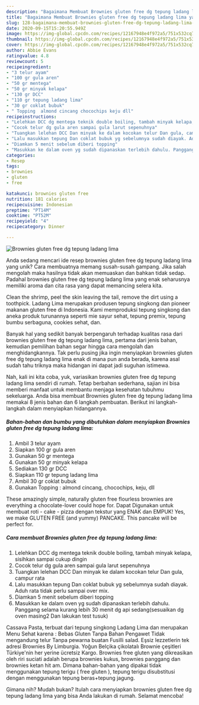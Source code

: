 ```yaml
---
description: "Bagaimana Membuat Brownies gluten free dg tepung ladang lima yang Bisa Manjain Lidah"
title: "Bagaimana Membuat Brownies gluten free dg tepung ladang lima yang Bisa Manjain Lidah"
slug: 128-bagaimana-membuat-brownies-gluten-free-dg-tepung-ladang-lima-yang-bisa-manjain-lidah
date: 2020-09-15T15:20:55.949Z
image: https://img-global.cpcdn.com/recipes/12167948e4f972a5/751x532cq70/brownies-gluten-free-dg-tepung-ladang-lima-foto-resep-utama.jpg
thumbnail: https://img-global.cpcdn.com/recipes/12167948e4f972a5/751x532cq70/brownies-gluten-free-dg-tepung-ladang-lima-foto-resep-utama.jpg
cover: https://img-global.cpcdn.com/recipes/12167948e4f972a5/751x532cq70/brownies-gluten-free-dg-tepung-ladang-lima-foto-resep-utama.jpg
author: Abbie Evans
ratingvalue: 4.8
reviewcount: 5
recipeingredient:
- "3 telur ayam"
- "100 gr gula aren"
- "50 gr mentega"
- "50 gr minyak kelapa"
- "130 gr DCC"
- "110 gr tepung ladang lima"
- "30 gr coklat bubuk"
- " Topping  almond cincang chocochips keju dll"
recipeinstructions:
- "Lelehkan DCC dg mentega teknik double boiling, tambah minyak kelapa, sisihkan sampai cukup dingin"
- "Cocok telur dg gula aren sampai gula larut sepenuhnya"
- "Tuangkan lelehan DCC Dan minyak ke dalam kocokan telur Dan gula, campur rata"
- "Lalu masukkan tepung Dan coklat bubuk yg sebelumnya sudah diayak. Aduh rata tidak perlu sampai over mix."
- "Diamkan 5 menit sebelum diberi topping"
- "Masukkan ke dalam oven yg sudah dipanaskan terlebih dahulu. Panggang selama kurang lebih 30 menit dg api sedang(sesuaikan dg oven masing2 Dan lakukan test tusuk)"
categories:
- Resep
tags:
- brownies
- gluten
- free

katakunci: brownies gluten free 
nutrition: 181 calories
recipecuisine: Indonesian
preptime: "PT14M"
cooktime: "PT52M"
recipeyield: "4"
recipecategory: Dinner

---
```



![Brownies gluten free dg tepung ladang lima](https://img-global.cpcdn.com/recipes/12167948e4f972a5/751x532cq70/brownies-gluten-free-dg-tepung-ladang-lima-foto-resep-utama.jpg)

Anda sedang mencari ide resep brownies gluten free dg tepung ladang lima yang unik? Cara membuatnya memang susah-susah gampang. Jika salah mengolah maka hasilnya tidak akan memuaskan dan bahkan tidak sedap. Padahal brownies gluten free dg tepung ladang lima yang enak seharusnya memiliki aroma dan cita rasa yang dapat memancing selera kita.

Clean the shrimp, peel the skin leaving the tail, remove the dirt using a toothpick. Ladang Lima merupakan produsen tepung singkong dan pioneer makanan gluten free di Indonesia. Kami memproduksi tepung singkong dan aneka produk turunannya seperti mie sayur sehat, tepung premix, tepung bumbu serbaguna, cookies sehat, dan.

Banyak hal yang sedikit banyak berpengaruh terhadap kualitas rasa dari brownies gluten free dg tepung ladang lima, pertama dari jenis bahan, kemudian pemilihan bahan segar hingga cara mengolah dan menghidangkannya. Tak perlu pusing jika ingin menyiapkan brownies gluten free dg tepung ladang lima enak di mana pun anda berada, karena asal sudah tahu triknya maka hidangan ini dapat jadi suguhan istimewa.


Nah, kali ini kita coba, yuk, variasikan brownies gluten free dg tepung ladang lima sendiri di rumah. Tetap berbahan sederhana, sajian ini bisa memberi manfaat untuk membantu menjaga kesehatan tubuhmu sekeluarga. Anda bisa membuat Brownies gluten free dg tepung ladang lima memakai 8 jenis bahan dan 6 langkah pembuatan. Berikut ini langkah-langkah dalam menyiapkan hidangannya.

<!--inarticleads1-->

##### Bahan-bahan dan bumbu yang dibutuhkan dalam menyiapkan Brownies gluten free dg tepung ladang lima:

1. Ambil 3 telur ayam
1. Siapkan 100 gr gula aren
1. Gunakan 50 gr mentega
1. Gunakan 50 gr minyak kelapa
1. Sediakan 130 gr DCC
1. Siapkan 110 gr tepung ladang lima
1. Ambil 30 gr coklat bubuk
1. Gunakan  Topping : almond cincang, chocochips, keju, dll


These amazingly simple, naturally gluten free flourless brownies are everything a chocolate-lover could hope for. Dapat Digunakan untuk membuat roti - cake - pizza dengan tekstur yang ENAK dan EMPUK! Yes, we make GLUTEN FREE (and yummy) PANCAKE. This pancake will be perfect for. 

<!--inarticleads2-->

##### Cara membuat Brownies gluten free dg tepung ladang lima:

1. Lelehkan DCC dg mentega teknik double boiling, tambah minyak kelapa, sisihkan sampai cukup dingin
1. Cocok telur dg gula aren sampai gula larut sepenuhnya
1. Tuangkan lelehan DCC Dan minyak ke dalam kocokan telur Dan gula, campur rata
1. Lalu masukkan tepung Dan coklat bubuk yg sebelumnya sudah diayak. Aduh rata tidak perlu sampai over mix.
1. Diamkan 5 menit sebelum diberi topping
1. Masukkan ke dalam oven yg sudah dipanaskan terlebih dahulu. Panggang selama kurang lebih 30 menit dg api sedang(sesuaikan dg oven masing2 Dan lakukan test tusuk)


Cassava Pasta, terbuat dari tepung singkong Ladang Lima dan merupakan Menu Sehat karena : Bebas Gluten Tanpa Bahan Pengawet Tidak mengandung telur Tanpa pewarna buatan Fusilli salad. Eşsiz lezzetlerin tek adresi Brownies By Limburgia. Yoğun Belçika çikolatalı Brownie çeşitleri Türkiye&#39;nin her yerine ücretsiz Kargo. Brownies free gluten yang dikreasikan oleh riri suciati adalah berupa brownies kukus, brownies panggang dan brownies ketan hit am. Dimana bahan-bahan yang dipakai tidak menggunakan tepung terigu ( free gluten ), tepung terigu disubstitusi dengan menggunakan tepung beras+tepung jagung. 

Gimana nih? Mudah bukan? Itulah cara menyiapkan brownies gluten free dg tepung ladang lima yang bisa Anda lakukan di rumah. Selamat mencoba!
